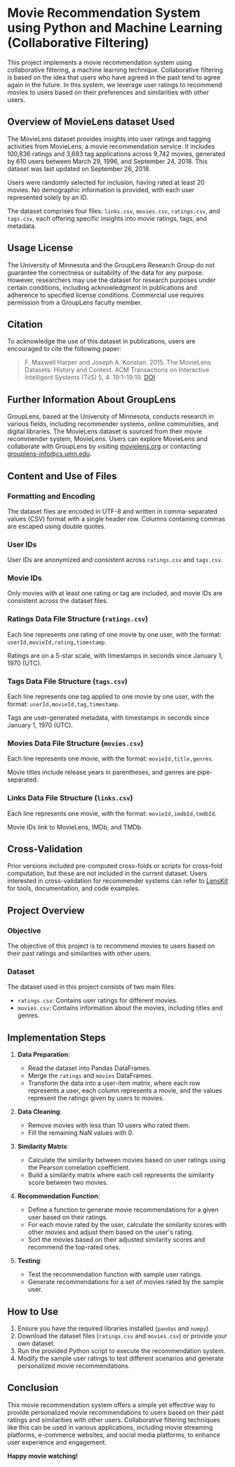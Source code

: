 # Movie Recommendation System using Python and Machine Learning (Collaborative Filtering)

This project implements a movie recommendation system using collaborative filtering, a machine learning technique. Collaborative filtering is based on the idea that users who have agreed in the past tend to agree again in the future. In this system, we leverage user ratings to recommend movies to users based on their preferences and similarities with other users.

## Overview of MovieLens dataset Used

The MovieLens dataset provides insights into user ratings and tagging activities from MovieLens, a movie recommendation service. It includes 100,836 ratings and 3,683 tag applications across 9,742 movies, generated by 610 users between March 29, 1996, and September 24, 2018. This dataset was last updated on September 26, 2018.

Users were randomly selected for inclusion, having rated at least 20 movies. No demographic information is provided, with each user represented solely by an ID.

The dataset comprises four files: `links.csv`, `movies.csv`, `ratings.csv`, and `tags.csv`, each offering specific insights into movie ratings, tags, and metadata.

## Usage License

The University of Minnesota and the GroupLens Research Group do not guarantee the correctness or suitability of the data for any purpose. However, researchers may use the dataset for research purposes under certain conditions, including acknowledgment in publications and adherence to specified license conditions. Commercial use requires permission from a GroupLens faculty member.

## Citation

To acknowledge the use of this dataset in publications, users are encouraged to cite the following paper:

> F. Maxwell Harper and Joseph A. Konstan. 2015. The MovieLens Datasets: History and Context. ACM Transactions on Interactive Intelligent Systems (TiiS) 5, 4: 19:1–19:19. [DOI](https://doi.org/10.1145/2827872)

## Further Information About GroupLens

GroupLens, based at the University of Minnesota, conducts research in various fields, including recommender systems, online communities, and digital libraries. The MovieLens dataset is sourced from their movie recommender system, MovieLens. Users can explore MovieLens and collaborate with GroupLens by visiting [movielens.org](http://movielens.org) or contacting [grouplens-info@cs.umn.edu](mailto:grouplens-info@cs.umn.edu).

## Content and Use of Files

### Formatting and Encoding

The dataset files are encoded in UTF-8 and written in comma-separated values (CSV) format with a single header row. Columns containing commas are escaped using double quotes.

### User IDs

User IDs are anonymized and consistent across `ratings.csv` and `tags.csv`.

### Movie IDs

Only movies with at least one rating or tag are included, and movie IDs are consistent across the dataset files.

### Ratings Data File Structure (`ratings.csv`)

Each line represents one rating of one movie by one user, with the format: `userId,movieId,rating,timestamp`.

Ratings are on a 5-star scale, with timestamps in seconds since January 1, 1970 (UTC).

### Tags Data File Structure (`tags.csv`)

Each line represents one tag applied to one movie by one user, with the format: `userId,movieId,tag,timestamp`.

Tags are user-generated metadata, with timestamps in seconds since January 1, 1970 (UTC).

### Movies Data File Structure (`movies.csv`)

Each line represents one movie, with the format: `movieId,title,genres`.

Movie titles include release years in parentheses, and genres are pipe-separated.

### Links Data File Structure (`links.csv`)

Each line represents one movie, with the format: `movieId,imdbId,tmdbId`.

Movie IDs link to MovieLens, IMDb, and TMDb.

## Cross-Validation

Prior versions included pre-computed cross-folds or scripts for cross-fold computation, but these are not included in the current dataset. Users interested in cross-validation for recommender systems can refer to [LensKit](http://lenskit.org) for tools, documentation, and code examples.


## Project Overview

### Objective
The objective of this project is to recommend movies to users based on their past ratings and similarities with other users.

### Dataset
The dataset used in this project consists of two main files:
- `ratings.csv`: Contains user ratings for different movies.
- `movies.csv`: Contains information about the movies, including titles and genres.

## Implementation Steps

1. **Data Preparation**:
    - Read the dataset into Pandas DataFrames.
    - Merge the `ratings` and `movies` DataFrames.
    - Transform the data into a user-item matrix, where each row represents a user, each column represents a movie, and the values represent the ratings given by users to movies.

2. **Data Cleaning**:
    - Remove movies with less than 10 users who rated them.
    - Fill the remaining NaN values with 0.

3. **Similarity Matrix**:
    - Calculate the similarity between movies based on user ratings using the Pearson correlation coefficient.
    - Build a similarity matrix where each cell represents the similarity score between two movies.

4. **Recommendation Function**:
    - Define a function to generate movie recommendations for a given user based on their ratings.
    - For each movie rated by the user, calculate the similarity scores with other movies and adjust them based on the user's rating.
    - Sort the movies based on their adjusted similarity scores and recommend the top-rated ones.

5. **Testing**:
    - Test the recommendation function with sample user ratings.
    - Generate recommendations for a set of movies rated by the sample user.

## How to Use
1. Ensure you have the required libraries installed (`pandas` and `numpy`).
2. Download the dataset files (`ratings.csv` and `movies.csv`) or provide your own dataset.
3. Run the provided Python script to execute the recommendation system.
4. Modify the sample user ratings to test different scenarios and generate personalized movie recommendations.

## Conclusion
This movie recommendation system offers a simple yet effective way to provide personalized movie recommendations to users based on their past ratings and similarities with other users. Collaborative filtering techniques like this can be used in various applications, including movie streaming platforms, e-commerce websites, and social media platforms, to enhance user experience and engagement.


**Happy movie watching!**